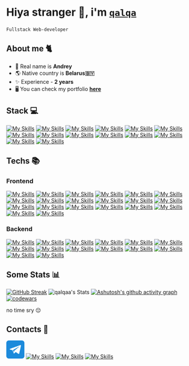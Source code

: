 # Hiya stranger 👋, i'm [`qalqa`](https://portfolio-site-qalqas-projects.vercel.app/)

`Fullstack Web-developer`

## About me 🐈

- 👀 Real name is **Andrey**
- 🌎 Native country is **Belarus🇧🇾**
- ✨ Experience - **2 years**
- 🖥️ You can check my portfolio [**here**](https://portfolio-site-qalqas-projects.vercel.app/)

## Stack 💻

[![My Skills](https://skillicons.dev/icons?i=ts)](https://skillicons.dev)
[![My Skills](https://skillicons.dev/icons?i=react)](https://skillicons.dev)
[![My Skills](https://skillicons.dev/icons?i=redux)](https://skillicons.dev)
[![My Skills](https://skillicons.dev/icons?i=next)](https://skillicons.dev)
[![My Skills](https://skillicons.dev/icons?i=prisma)](https://skillicons.dev)
[![My Skills](https://skillicons.dev/icons?i=tailwind)](https://skillicons.dev)
[![My Skills](https://skillicons.dev/icons?i=vite)](https://skillicons.dev)
[![My Skills](https://skillicons.dev/icons?i=vitest)](https://skillicons.dev)
[![My Skills](https://skillicons.dev/icons?i=django)](https://skillicons.dev)
[![My Skills](https://skillicons.dev/icons?i=postgresql)](https://skillicons.dev)
[![My Skills](https://skillicons.dev/icons?i=redis)](https://skillicons.dev)
[![My Skills](https://skillicons.dev/icons?i=mongodb)](https://skillicons.dev)
[![My Skills](https://skillicons.dev/icons?i=kafka)](https://skillicons.dev)
[![My Skills](https://skillicons.dev/icons?i=docker)](https://skillicons.dev)

## Techs 📚

### Frontend

[![My Skills](https://skillicons.dev/icons?i=html)](https://skillicons.dev)
[![My Skills](https://skillicons.dev/icons?i=css)](https://skillicons.dev)
[![My Skills](https://skillicons.dev/icons?i=sass)](https://skillicons.dev)
[![My Skills](https://skillicons.dev/icons?i=js)](https://skillicons.dev)
[![My Skills](https://skillicons.dev/icons?i=ts)](https://skillicons.dev)
[![My Skills](https://skillicons.dev/icons?i=react)](https://skillicons.dev)
[![My Skills](https://skillicons.dev/icons?i=redux)](https://skillicons.dev)
[![My Skills](https://skillicons.dev/icons?i=next)](https://skillicons.dev)
[![My Skills](https://skillicons.dev/icons?i=prisma)](https://skillicons.dev)
[![My Skills](https://skillicons.dev/icons?i=vue)](https://skillicons.dev)
[![My Skills](https://skillicons.dev/icons?i=pinia)](https://skillicons.dev)
[![My Skills](https://skillicons.dev/icons?i=angular)](https://skillicons.dev)
[![My Skills](https://skillicons.dev/icons?i=astro)](https://skillicons.dev)
[![My Skills](https://skillicons.dev/icons?i=tailwind)](https://skillicons.dev)
[![My Skills](https://skillicons.dev/icons?i=pnpm)](https://skillicons.dev)
[![My Skills](https://skillicons.dev/icons?i=yarn)](https://skillicons.dev)
[![My Skills](https://skillicons.dev/icons?i=vite)](https://skillicons.dev)
[![My Skills](https://skillicons.dev/icons?i=webpack)](https://skillicons.dev)
[![My Skills](https://skillicons.dev/icons?i=vitest)](https://skillicons.dev)
[![My Skills](https://skillicons.dev/icons?i=jest)](https://skillicons.dev)

### Backend

[![My Skills](https://skillicons.dev/icons?i=py)](https://skillicons.dev)
[![My Skills](https://skillicons.dev/icons?i=django)](https://skillicons.dev)
[![My Skills](https://skillicons.dev/icons?i=fastapi)](https://skillicons.dev)
[![My Skills](https://skillicons.dev/icons?i=php)](https://skillicons.dev)
[![My Skills](https://skillicons.dev/icons?i=laravel)](https://skillicons.dev)
[![My Skills](https://skillicons.dev/icons?i=postgresql)](https://skillicons.dev)
[![My Skills](https://skillicons.dev/icons?i=redis)](https://skillicons.dev)
[![My Skills](https://skillicons.dev/icons?i=mongodb)](https://skillicons.dev)
[![My Skills](https://skillicons.dev/icons?i=kafka)](https://skillicons.dev)
[![My Skills](https://skillicons.dev/icons?i=nginx)](https://skillicons.dev)
[![My Skills](https://skillicons.dev/icons?i=appwrite)](https://skillicons.dev)
[![My Skills](https://skillicons.dev/icons?i=graphql)](https://skillicons.dev)
[![My Skills](https://skillicons.dev/icons?i=docker)](https://skillicons.dev)
[![My Skills](https://skillicons.dev/icons?i=kubernetes)](https://skillicons.dev)


## Some Stats 📊

[![GitHub Streak](https://github-readme-streak-stats.entelecheia.me?user=qalqaa&theme=catppuccin-mocha&hide_border=true&date_format=j%20M%5B%20Y%5D&card_width=405&hide_total_contributions=true)](https://git.io/streak-stats)
![qalqaa's Stats](https://github-readme-stats.vercel.app/api?username=qalqaa&theme=catppuccin_mocha&show_icons=true&hide_border=true&count_private=true&card_width=400)
[![Ashutosh's github activity graph](https://github-readme-activity-graph.vercel.app/graph?username=qalqaa&bg_color=1e1e2e&color=cba6f7&line=94e2d5&point=cba6f7&radius=5&area=true&hide_border=true&grid=false&days=20)](https://github.com/ashutosh00710/github-readme-activity-graph)
[![codewars](https://www.codewars.com/users/qalqa/badges/large)](https://www.codewars.com/users/qalqa)

no time sry 😔

## Contacts 🪪

<a href='https://t.me/qalqaa'><img src='assets/telegram.png' width='48px' alt='telegram-link'></img></a>
[![My Skills](https://skillicons.dev/icons?i=gmail)](mailto:andreybas04@gmail.com)
[![My Skills](https://skillicons.dev/icons?i=stackoverflow)](https://www.stackoverflow.com/users/28464959/qalqa)
[![My Skills](https://skillicons.dev/icons?i=discord)](https://discord.com/users/qalqa)

